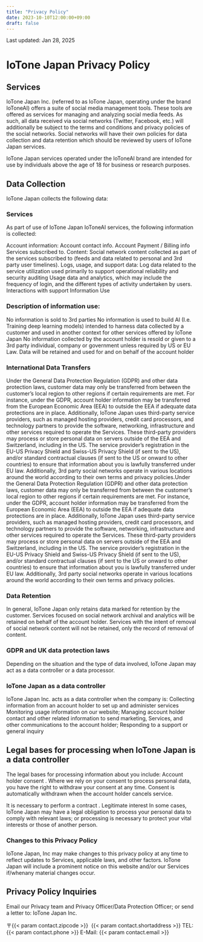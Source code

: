 ```yaml
---
title: "Privacy Policy"
date: 2023-10-10T12:00:00+09:00
draft: false
---
```



Last updated: Jan 28, 2025

# IoTone Japan Privacy Policy

## Services

IoTone Japan Inc. (referred to as IoTone Japan, operating under the brand IoToneAI) offers a suite of social media management tools. These tools are offered as services for managing and analyzing social media feeds. As such, all data received via social networks (Twitter, Facebook, etc.) will additionally be subject to the terms and conditions and privacy policies of the social networks. Social networks will have their own policies for data collection and data retention which should be reviewed by users of IoTone Japan services.

IoTone Japan services operated under the IoToneAI brand are intended for use by individuals above the age of 18 for business or research purposes.


## Data Collection

IoTone Japan collects the following data:


### Services

As part of use of IoTone Japan IoToneAI services, the following information is collected:


Account information:
Account contact info.
Account Payment / Billing info
Services subscribed to.
Content:
Social network content collected as part of the services subscribed to (feeds and data related to personal and 3rd party user timelines).
Logs, usage, and support data:
Log data related to the service utilization used primarily to support operational reliability and security auditing
Usage data and analytics, which may include the frequency of login, and the different types of activity undertaken by users.
Interactions with support
Information Use

### Description of information use:

No information is sold to 3rd parties
No information is used to build AI (I.e. Training deep learning models) intended to harness data collected by a customer and used in another context for other services offered by IoTone Japan
No information collected by the account holder is resold or given to a 3rd party individual, company or government unless required by US or EU Law.
Data will be retained and used for and on behalf of the account holder

### International Data Transfers

Under the General Data Protection Regulation (GDPR) and other data protection laws, customer data may only be transferred from between the customer’s local region to other regions if certain requirements are met. For instance, under the GDPR, account holder information may be transferred from the European Economic Area (EEA) to outside the EEA if adequate data protections are in place. Additionally, IoTone Japan uses third-party service providers, such as managed hosting providers, credit card processors, and technology partners to provide the software, networking, infrastructure and other services required to operate the Services. These third-party providers may process or store personal data on servers outside of the EEA and Switzerland, including in the US. The service provider’s registration in the EU-US Privacy Shield and Swiss-US Privacy Shield (if sent to the US), and/or standard contractual clauses (if sent to the US or onward to other countries) to ensure that information about you is lawfully transferred under EU law. Additionally, 3rd party social networks operate in various locations around the world according to their own terms and privacy policies.Under the General Data Protection Regulation (GDPR) and other data protection laws, customer data may only be transferred from between the customer’s local region to other regions if certain requirements are met. For instance, under the GDPR, account holder information may be transferred from the European Economic Area (EEA) to outside the EEA if adequate data protections are in place. Additionally, IoTone Japan uses third-party service providers, such as managed hosting providers, credit card processors, and technology partners to provide the software, networking, infrastructure and other services required to operate the Services. These third-party providers may process or store personal data on servers outside of the EEA and Switzerland, including in the US. The service provider’s registration in the EU-US Privacy Shield and Swiss-US Privacy Shield (if sent to the US), and/or standard contractual clauses (if sent to the US or onward to other countries) to ensure that information about you is lawfully transferred under EU law. Additionally, 3rd party social networks operate in various locations around the world according to their own terms and privacy policies.


### Data Retention

In general, IoTone Japan only retains data marked for retention by the customer. Services focused on social network archival and analytics will be retained on behalf of the account holder. Services with the intent of removal of social network content will not be retained, only the record of removal of content.


### GDPR and UK data protection laws

Depending on the situation and the type of data involved, IoTone Japan may act as a data controller or a data processor.


### IoTone Japan as a data controller

IoTone Japan Inc. acts as a data controller when the company is:
Collecting information from an account holder to set up and administer services
Monitoring usage information on our website;
Managing account holder contact and other related information to send marketing, Services, and other communications to the account holder;
Responding to a support or general inquiry

## Legal bases for processing when IoTone Japan is a data controller

The legal bases for processing information about you include:
Account holder consent . Where we rely on your consent to process personal data, you have the right to withdraw your consent at any time. Consent is automatically withdrawn when the account holder cancels service.

It is necessary to perform a contract .
Legitimate interest
In some cases, IoTone Japan may have a legal obligation to process your personal data to comply with relevant laws; or processing is necessary to protect your vital interests or those of another person.

### Changes to this Privacy Policy

IoTone Japan, Inc may make changes to this privacy policy at any time to reflect updates to Services, applicable laws, and other factors. IoTone Japan will include a prominent notice on this website and/or our Services if/whenany material changes occur.


## Privacy Policy Inquiries

Email our Privacy team and Privacy Officer/Data Protection Officer; or send a letter to: IoTone Japan Inc. 

〒{{< param contact.zipcode >}}&nbsp;&nbsp;{{< param contact.shortaddress >}}
TEL: {{< param contact.phone >}}
E-Mail: {{< param contact.email >}}